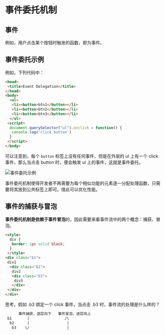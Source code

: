 # 事件委托机制

## 事件

例如，用户点击某个按钮时触发的函数，即为事件。

## 事件委托示例

例如，下列代码中：

```html
<head>
 <title>Event Delegation</title>
</head>
<body>
  <ul>
   <li><button>btn1</button></li>
   <li><button>btn2</button></li>
   <li><button>btn3</button></li>
  </ul>
 <script>
  document.querySelector("ul").onclick = function() {
   console.log('click button')
  }
 </script>
</body>
```

可以注意到，每个 `button` 标签上没有任何事件，但是在外层的 ul 上有一个 click 事件，那么当点击 button 时，便会触发 ul 上的事件，这就是事件委托。

![事件委托示例](https://img-blog.csdnimg.cn/20210620163238782.gif)

事件委托机制使得开发者不再需要为每个相似功能的元素逐一分配处理函数，只需要将其放到公共标签上即可。借此可以优化性能。

## 事件的捕获与冒泡

**事件委托机制是依赖于事件冒泡**的，因此需要来看事件流中的两个概念：捕获、冒泡。

```html
<style>
  div {
   border: 1px solid black;
  }
 </style>
<div class="b1">
 div1
  <div class="b2">
   div2
   <div class="b3">
    div3
   </div>
 </div>
</div>
```

思考，假如 .b3 绑定一个 click 事件，当点击 .b3 时，事件流的处理是什么样的？

```txt
      事件捕获，逐层向下   事件冒泡，逐层向上
 b1       |                /\ 
  b2      |                 |
   b3    \/                 |
```
